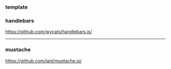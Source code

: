 ### template

### handlebars
https://github.com/wycats/handlebars.js/

---

### mustache
https://github.com/janl/mustache.js/










